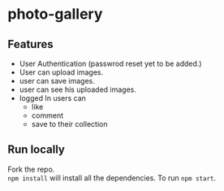 # photo-gallery

## Features

- User Authentication (passwrod reset yet to be added.)
- User can upload images.
- user can save images.
- user can see his uploaded images.
- logged In users can
  - like
  - comment
  - save to their collection

## Run locally

Fork the repo. <br>
`npm install`
will install all the dependencies.
To run `npm start`.
